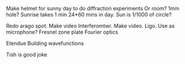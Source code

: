 Make helmet for sunny day to do diffraction experiments
Or room?
1mm hole?
Sunrise takes 1 min 24*60 mins in day. Sun is 1/1000 of circle?

Redo arago spot. Make video
Interferomtwr. Make video. Ligo. Use as microphone?
Fresnel zone plate
Fourier optics

Etendue
Building wavefunctions

Tish is good joke
